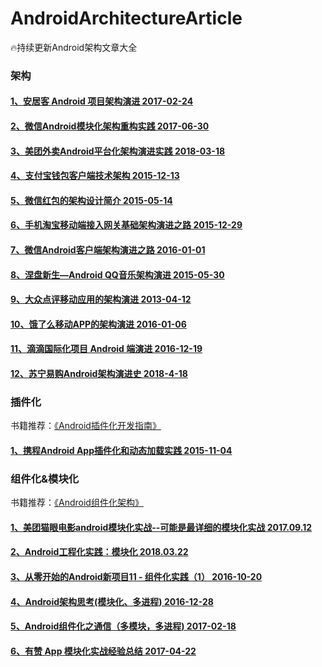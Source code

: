 # AndroidArchitectureArticle
🔥持续更新Android架构文章大全

### 架构

#### [1、安居客 Android 项目架构演进  2017-02-24](http://baronzhang.com/blog/Framework/%E5%AE%89%E5%B1%85%E5%AE%A2Android%E9%A1%B9%E7%9B%AE%E6%9E%B6%E6%9E%84%E6%BC%94%E8%BF%9B/)

#### [2、微信Android模块化架构重构实践  2017-06-30](https://mp.weixin.qq.com/s?__biz=MzAwNDY1ODY2OQ==&mid=2649286672&idx=1&sn=4d9db00c496fcafd1d3e01d69af083f9&chksm=8334cc92b4434584e8bdb117274f41145fb49ba467ec0cd9ba5e3551a8abf92f1996bd6b147a&scene=0&key=2872d7939faa95a46b4dd8eec2b4222e304480e7c491f9e123cd47ab0e25f6a5bee9e7534bb2a7cc7f0a5cb56aa44df67d1b017718d6a24f823c92ea11450ffd19841ef3acc8ea7a9a1c288e8b640dd5&ascene=0&uin=Njc1NTY3MTIx&devicetype=iMac14%2C1+OSX+OSX+10.12.5+build(16F73)&version=12020810&nettype=WIFI&fontScale=100&pass_ticket=SJfCUWgSdjnsHwG3fpqXOHID4uDA1JGuzRRRiKQ2IJAdan6yEymN4QueZqAru9EL)

#### [3、美团外卖Android平台化架构演进实践 2018-03-18](https://blog.csdn.net/meituantech/article/details/80062451)

#### [4、支付宝钱包客户端技术架构 2015-12-13](https://yq.aliyun.com/articles/128)

#### [5、微信红包的架构设计简介 2015-05-14](https://www.zybuluo.com/yulin718/note/93148)

#### [6、手机淘宝移动端接入网关基础架构演进之路 2015-12-29](http://www.infoq.com/cn/articles/taobao-mobile-terminal-access-gateway-infrastructure)

#### [7、微信Android客户端架构演进之路 2016-01-01](http://www.infoq.com/cn/articles/wechat-android-app-architecture)

#### [8、涅盘新生—Android QQ音乐架构演进 2015-05-30](http://www.infoq.com/cn/presentations/evolution-of-android-qq-music-architecture)

#### [9、大众点评移动应用的架构演进 2013-04-12](http://www.infoq.com/cn/presentations/public-comment-mobile-application-architecture-evolution)

#### [10、饿了么移动APP的架构演进 2016-01-06](https://mp.weixin.qq.com/s?__biz=MzAxNDUwMzU3Mw==&mid=401044540&idx=1&sn=24b7d8fb655ae6dd5d989d0cb3c08e90&scene=2&srcid=0106EtxRjD2jHxzomxVPTwY3&from=timeline&isappinstalled=0&uin=NzgwODIwNDgw&key=&devicetype=webwx&version=70000001&lang=zh_CN&pass_ticket=46hW44w3Hxd7VY9rutz7mgLu1JGe2T1AAKNQpxNoYOSGi8NpmNYr%2BAZj%2BiXtRX2F)

#### [11、滴滴国际化项目 Android 端演进 2016-12-19](http://www.trinea.cn/android/didi-internationalization-android-evolution/)

#### [12、苏宁易购Android架构演进史 2018-4-18](http://www.apkbus.com/blog-873057-77534.html)

### 插件化
书籍推荐：[《Android插件化开发指南》](https://item.jd.com/31188356430.html)

#### [1、携程Android App插件化和动态加载实践 2015-11-04](https://mp.weixin.qq.com/s?__biz=MzAwMTcwNTE0NA==&mid=400217391&idx=1&sn=86181541ce0164156dfab135ed99bb5c&scene=0&key=b410d3164f5f798e61a5d4afb759fa38371c8b119384c6163a30c28163b4d4d5f59399f2400800ec842f1d0e0ffb84af&ascene=0&uin=MjExMjQ&pass_ticket=Nt5Jaa28jjFxcQO9o%2BvQiXX%2B0iXG5DlZlHNW97Fk1Ew%3D)

### 组件化&模块化
书籍推荐：[《Android组件化架构》](http://item.jd.com/27131965413.html)

#### [1、美团猫眼电影android模块化实战--可能是最详细的模块化实战 2017.09.12](https://www.jianshu.com/p/d372cc6802e5)

#### [2、Android工程化实践：模块化 2018.03.22](https://juejin.im/post/5ab37cd3f265da238d50a0e6)

#### [3、从零开始的Android新项目11 - 组件化实践（1） 2016-10-20](http://blog.zhaiyifan.cn/2016/10/20/android-new-project-from-0-p11/)

#### [4、Android架构思考(模块化、多进程) 2016-12-28](http://blog.spinytech.com/2016/12/28/android_modularization/)

#### [5、Android组件化之通信（多模块，多进程) 2017-02-18]( https://www.jianshu.com/p/1fc5f8a2d703)

#### [6、有赞 App 模块化实战经验总结 2017-04-22](https://juejin.im/entry/58fb2bacda2f60005dba1ccd)
